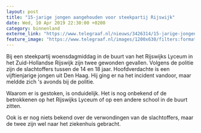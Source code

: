 ```yaml
---
layout: post
title: "15-jarige jongen aangehouden voor steekpartij Rijswijk"
date: Wed, 10 Apr 2019 22:30:00 +0200
category: binnenland
externe_link: "https://www.telegraaf.nl/nieuws/3426314/15-jarige-jongen-aangehouden-voor-steekpartij-rijswijk"
feature_image: "https://www.telegraaf.nl/images/1200x630/filters:format(jpeg):quality(80)/cdn-kiosk-api.telegraaf.nl/6fac2f3a-5bcf-11e9-a72a-0255c322e81b.jpg"
---
```


<p class="intro">Bij een steekpartij woensdagmiddag in de buurt van het Rijswijks Lyceum in het Zuid-Hollandse Rijswijk zijn twee gewonden gevallen. Volgens de politie zijn de slachtoffers tussen de 14 en 18 jaar. Hoofdverdachte is een vijftienjarige jongen uit Den Haag. Hij ging er na het incident vandoor, maar meldde zich 's avonds bij de politie.</p> <p>Waarom er is gestoken, is onduidelijk. Het is nog onbekend of de betrokkenen op het Rijswijks Lyceum of op een andere school in de buurt zitten.</p><p>Ook is er nog niets bekend over de verwondingen van de slachtoffers, maar de twee zijn wel naar het ziekenhuis gebracht.</p>

